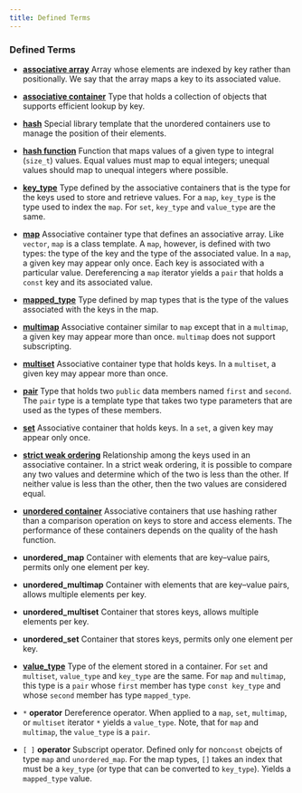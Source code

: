 ```yaml
---
title: Defined Terms
---
```


<h3 id="filepos2890511">Defined Terms</h3><ul><li><p><a href="107-11.1._using_an_associative_container.html#filepos2725363" id="filepos2890650"><strong>associative array</strong></a> Array whose elements are indexed by key rather than positionally. We say that the array maps a key to its associated value.</p></li><li><p><a href="106-chapter_11._associative_containers.html#filepos2720464" id="filepos2890953"><strong>associative container</strong></a> Type that holds a collection of objects that supports efficient lookup by key.</p></li><li><p><a href="110-11.4._the_unordered_containers.html#filepos2880865" id="filepos2891215"><strong>hash</strong></a> Special library template that the unordered containers use to manage the position of their elements.</p></li><li><p><a href="110-11.4._the_unordered_containers.html#filepos2873173" id="filepos2891482"><strong>hash function</strong></a> Function that maps values of a given type to integral (<code>size_t</code>) values. Equal values must map to equal integers; unequal values should map to unequal integers where possible.</p></li><li><p><a href="109-11.3._operations_on_associative_containers.html#filepos2777414" id="filepos2891894"><strong>key_type</strong></a> Type defined by the associative containers that is the type for the keys used to store and retrieve values. For a <code>map</code>, <code>key_type</code> is the type used to index the <code>map</code>. For <code>set</code>, <code>key_type</code> and <code>value_type</code> are the same.</p></li><li><p><a href="106-chapter_11._associative_containers.html#filepos2720737" id="filepos2892652"><strong>map</strong></a> Associative container type that defines an associative array. Like <code>vector</code>, <code>map</code> is a class template. A <code>map</code>, however, is defined with two types: the type of the key and the type of the associated value. In a <code>map</code>, a given key may appear only once. Each key is associated with a particular value. Dereferencing a <code>map</code> iterator yields a <code>pair</code> that holds a <code>const</code> key and its associated value.</p></li><li><p><a id="filepos2893643"></a><a href="109-11.3._operations_on_associative_containers.html#filepos2780873" id="filepos2893651"><strong>mapped_type</strong></a> Type defined by map types that is the type of the values associated with the keys in the map.</p></li><li><p><a href="106-chapter_11._associative_containers.html#filepos2723503" id="filepos2893918"><strong>multimap</strong></a> Associative container similar to <code>map</code> except that in a <code>multimap</code>, a given key may appear more than once. <code>multimap</code> does not support subscripting.</p></li><li><p><a href="106-chapter_11._associative_containers.html#filepos2723860" id="filepos2894420"><strong>multiset</strong></a> Associative container type that holds keys. In a <code>multiset</code>, a given key may appear more than once.</p></li><li><p><a href="108-11.2._overview_of_the_associative_containers.html#filepos2764575" id="filepos2894751"><strong>pair</strong></a> Type that holds two <code>public</code> data members named <code>first</code> and <code>second</code>. The <code>pair</code> type is a template type that takes two type parameters that are used as the types of these members.</p></li><li><p><a href="106-chapter_11._associative_containers.html#filepos2720918" id="filepos2895342"><strong>set</strong></a> Associative container that holds keys. In a <code>set</code>, a given key may appear only once.</p></li><li><p><a href="108-11.2._overview_of_the_associative_containers.html#filepos2753964" id="filepos2895653"><strong>strict weak ordering</strong></a> Relationship among the keys used in an associative container. In a strict weak ordering, it is possible to compare any two values and determine which of the two is less than the other. If neither value is less than the other, then the two values are considered equal.</p></li><li><p><a href="110-11.4._the_unordered_containers.html#filepos2872982" id="filepos2896103"><strong>unordered container</strong></a> Associative containers that use hashing rather than a comparison operation on keys to store and access elements. The performance of these containers depends on the quality of the hash function.</p></li><li><p><strong>unordered_map</strong> Container with elements that are key–value pairs, permits only one element per key.</p></li><li><p><strong>unordered_multimap</strong> Container with elements that are key–value pairs, allows multiple elements per key.</p></li><li><p><strong>unordered_multiset</strong> Container that stores keys, allows multiple elements per key.</p></li><li><p><strong>unordered_set</strong> Container that stores keys, permits only one element per key.</p></li><li><p><a href="109-11.3._operations_on_associative_containers.html#filepos2777604" id="filepos2897344"><strong>value_type</strong></a> Type of the element stored in a container. For <code>set</code> and <code>multiset</code>, <code>value_type</code> and <code>key_type</code> are the same. For <code>map</code> and <code>multimap</code>, this type is a <code>pair</code> whose <code>first</code> member has type <code>const key_type</code> and whose <code>second</code> member has type <code>mapped_type</code>.</p></li><li><p><code>*</code>
<strong>operator</strong> Dereference operator. When applied to a <code>map</code>, <code>set</code>, <code>multimap</code>, or <code>multiset</code> iterator <code>*</code> yields a <code>value_type</code>. Note, that for <code>map</code> and <code>multimap</code>, the <code>value_type</code> is a <code>pair</code>.</p></li><li><p><code>[ ]</code>
<strong>operator</strong> Subscript operator. Defined only for non<code>const</code> obejcts of type <code>map</code> and <code>unordered_map</code>. For the map types, <code>[]</code> takes an index that must be a <code>key_type</code> (or type that can be converted to <code>key_type</code>). Yields a <code>mapped_type</code> value.</p></li>
 
</ul>
